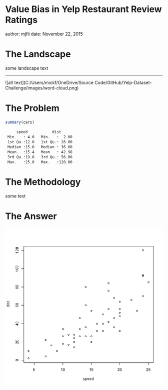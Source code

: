 Value Bias in Yelp Restaurant Review Ratings
========================================================
author: mjfii
date: November 22, 2015

The Landscape
========================================================
some landscape text
***
![alt text](C:/Users/mickf/OneDrive/Source Code/GitHub/Yelp-Dataset-Challenge/images/word-cloud.png)

The Problem
========================================================


```r
summary(cars)
```

```
     speed           dist       
 Min.   : 4.0   Min.   :  2.00  
 1st Qu.:12.0   1st Qu.: 26.00  
 Median :15.0   Median : 36.00  
 Mean   :15.4   Mean   : 42.98  
 3rd Qu.:19.0   3rd Qu.: 56.00  
 Max.   :25.0   Max.   :120.00  
```

The Methodology
========================================================

some text

The Answer
========================================================

![plot of chunk unnamed-chunk-2](value-bias-presentation-figure/unnamed-chunk-2-1.png) 

